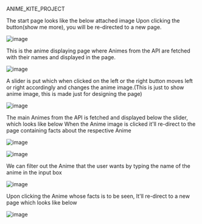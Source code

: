 ANIME_KITE_PROJECT

The start page looks like the below attached image
Upon clicking the button(show me more), you will be re-directed to a new page.

![image](https://user-images.githubusercontent.com/84567467/192128634-fb677911-2bc4-4b51-b46b-f80ccd4ec167.png)


This is the anime displaying page where Animes from the API are fetched with their names and displayed in the page.

![image](https://user-images.githubusercontent.com/84567467/192128705-c2f56434-3a7e-4353-be78-09247e40d17a.png)

A slider is put which when clicked on the left or the right button moves left or right accordingly and changes the anime image.(This is just to show anime image, this is made just for designing the page)

![image](https://user-images.githubusercontent.com/84567467/192128745-c414abfd-5c39-480d-948c-8218d48a669f.png)

The main Animes from the API is fetched and displayed below the slider, which looks like below
When the Anime image is clicked it'll re-direct to the page containing facts about the respective Anime

![image](https://user-images.githubusercontent.com/84567467/192128801-e5a0953f-9ce0-4b3b-9b28-91928daa5c1c.png)


![image](https://user-images.githubusercontent.com/84567467/192128869-ee054121-06a8-4967-b659-7728cd64f627.png)


We can filter out the Anime that the user wants by typing the name of the anime in the input box

![image](https://user-images.githubusercontent.com/84567467/192128821-bfbb27ac-997a-44e6-b513-4dce6011581b.png)

Upon clicking the Anime whose facts is to be seen,
It'll re-direct to a new page which looks like below

![image](https://user-images.githubusercontent.com/84567467/192128899-83fdd44a-67da-44ae-8dfb-100c11f3e1b9.png)

